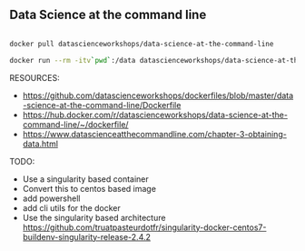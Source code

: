 ## Data Science at the command line

```sh

docker pull datascienceworkshops/data-science-at-the-command-line

docker run --rm -itv`pwd`:/data datascienceworkshops/data-science-at-the-command-line

```




RESOURCES:

- https://github.com/datascienceworkshops/dockerfiles/blob/master/data-science-at-the-command-line/Dockerfile
- https://hub.docker.com/r/datascienceworkshops/data-science-at-the-command-line/~/dockerfile/
- https://www.datascienceatthecommandline.com/chapter-3-obtaining-data.html


TODO:

- Use a singularity based container
- Convert this to centos based image
- add powershell 
- add cli utils for the docker 
- Use the singularity based architecture 
https://github.com/truatpasteurdotfr/singularity-docker-centos7-buildenv-singularity-release-2.4.2
